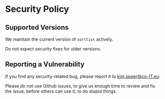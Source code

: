 # Security Policy

## Supported Versions

We maintain the current version of `sortlist` actively. 

Do not expect security fixes for older versions.

## Reporting a Vulnerability

If you find any security-related bug, please report it to kim.speer@co-IT.eu. 

Please do not use Github issues, to give us enough time to review and fix the issue, before others can use it, to do stupid things.
